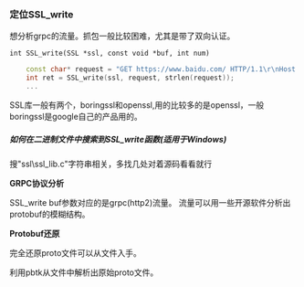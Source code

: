 ### 定位SSL_write

想分析grpc的流量。抓包一般比较困难，尤其是带了双向认证。

```
int SSL_write(SSL *ssl, const void *buf, int num) 
```

```c++
    const char* request = "GET https://www.baidu.com/ HTTP/1.1\r\nHost: www.baidu.com\r\nConnection: keep-alive\r\n\r\n";
    int ret = SSL_write(ssl, request, strlen(request));
    ...
```



SSL库一般有两个，boringssl和openssl,用的比较多的是openssl，一般boringssl是google自己的产品用的。

##### 如何在二进制文件中搜索到SSL_write函数(适用于Windows)

搜"ssl\\ssl_lib.c"字符串相关，多找几处对着源码看看就行

**GRPC协议分析**

SSL_write buf参数对应的是grpc(http2)流量。 流量可以用一些开源软件分析出protobuf的模糊结构。

**Protobuf还原**

完全还原proto文件可以从文件入手。

利用pbtk从文件中解析出原始proto文件。



